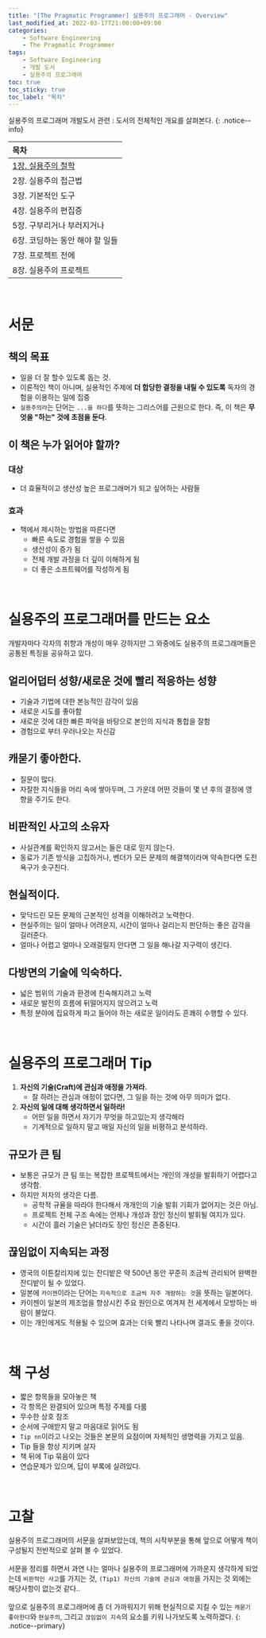 ```yaml
---
title: "[The Pragmatic Programmer] 실용주의 프로그래머 - Overview"
last_modified_at: 2022-03-17T21:00:00+09:00
categories:
    - Software Engineering
    - The Pragmatic Programmer
tags:
    - Software Engineering
    - 개발 도서
    - 실용주의 프로그래머
toc: true
toc_sticky: true
toc_label: "목차"
---
```


실용주의 프로그래머 개발도서 관련 : 도서의 전체적인 개요를 살펴본다.
{: .notice--info}

| 목차                                                                                          |
|:--------------------------------------------------------------------------------------------|
| [1장. 실용주의 철학](https://tonyjev93.github.io/software%20engineering/the%20pragmatic%20programmer/pragmatic-programmer-01/) |
| 2장. 실용주의 접근법                                                                                |
| 3장. 기본적인 도구                                                                                 |
| 4장. 실용주의 편집증                                                                                |
| 5장. 구부리거나 부러지거나                                                                             |
| 6장. 코딩하는 동안 해야 할 일들                                                                         |
| 7장. 프로젝트 전에                                                                                 |
| 8장. 실용주의 프로젝트                                                                               |

<br>

# 서문

## 책의 목표

- 일을 더 잘 할수 있도록 돕는 것.
- 이론적인 책이 아니며, 실용적인 주제에 **더 합당한 결정을 내릴 수 있도록** 독자의 경험을 이용하는 일에 집중
- `실용주의라`는 단어는 `...을 하다`를 뜻하는 그리스어를 근원으로 한다. 즉, 이 책은 **무엇을 "하는" 것에 초점을 둔다**.

## 이 책은 누가 읽어야 할까?

### 대상
- 더 효율적이고 생산성 높은 프로그래머가 되고 싶어하는 사람들

### 효과
- 책에서 제시하는 방법을 따른다면 
  - 빠른 속도로 경험을 쌓을 수 있음
  - 생산성이 증가 됨
  - 전체 개발 과정을 더 깊이 이해하게 됨
  - 더 좋은 소프트웨어를 작성하게 됨

<br>

# 실용주의 프로그래머를 만드는 요소

개발자마다 각자의 취향과 개성이 매우 강하지만 그 와중에도 실용주의 프로그래머들은 공통된 특징을 공유하고 있다.

## 얼리어덥터 성향/새로운 것에 빨리 적응하는 성향

- 기술과 기법에 대한 본능적인 감각이 있음
- 새로운 시도를 좋아함
- 새로운 것에 대한 빠른 파악을 바탕으로 본인의 지식과 통합을 잘함
- 경험으로 부터 우러나오는 자신감

## 캐묻기 좋아한다.

- 질문이 많다.
- 자잘한 지식들을 머리 속에 쌓아두며, 그 가운데 어떤 것들이 몇 년 후의 결정에 영향을 주기도 한다.

## 비판적인 사고의 소유자

- 사실관계를 확인하지 않고서는 들은 대로 믿지 않는다.
- 동료가 기존 방식을 고집하거나, 벤더가 모든 문제의 해결책이라며 약속한다면 도전욕구가 솟구친다.

## 현실적이다.

- 맞닥드린 모든 문제의 근본적인 성격을 이해하려고 노력한다.
- 현실주의는 일이 얼마나 어려운지, 시간이 얼마나 걸리는지 판단하는 좋은 감각을 길러준다.
- 얼마나 어렵고 얼마나 오래걸릴지 안다면 그 일을 해나갈 지구력이 생긴다.

## 다방면의 기술에 익숙하다.

- 넓은 범위의 기술과 환경에 친숙해지려고 노력
- 새로운 발전의 흐름에 뒤떨어지지 않으려고 노력
- 특정 분야에 집요하게 파고 들어야 하는 새로운 일이라도 흔쾌히 수행할 수 있다.

<br>

# 실용주의 프로그래머 Tip

1. **자신의 기술(Craft)에 관심과 애정을 가져라.**
   - 잘 하려는 관심과 애정이 없다면, 그 일을 하는 것에 아무 의미가 없다.
2. **자신의 일에 대해 생각하면서 일하라!**
   - 어떤 일을 하면서 자기가 무엇을 하고있는지 생각해라
   - 기계적으로 일하지 말고 매일 자신의 일을 비평하고 분석하라.

## 규모가 큰 팀

- 보통은 규모가 큰 팀 또는 복잡한 프로젝트에서는 개인의 개성을 발휘하기 어렵다고 생각함.
- 하지만 저자의 생각은 다름.
  - 공학적 규율을 따라야 한다해서 개개인의 기술 발휘 기회가 없어지는 것은 아님.
  - 프로젝트 전체 구조 속에는 언제나 개성과 장인 정신이 발휘될 여지가 있다.
  - 시간이 흘러 기술은 낡더라도 장인 정신은 존중된다.

## 끊임없이 지속되는 과정

- 영국의 이튼칼리지에 있는 잔디밭은 약 500년 동안 꾸준히 조금씩 관리되어 완벽한 잔디밭이 될 수 있었다.
- 일본에 `카이젠`이라는 단어는 `지속적으로 조금씩 자주 개량하는 것`을 뜻하는 일본어다.
- 카이젠이 일본의 제조업을 향상시킨 주요 원인으로 여겨져 전 세계에서 모방하는 바람이 불었다.
- 이는 개인에게도 적용될 수 있으며 효과는 더욱 빨리 나타나며 결과도 좋을 것이다.

<br>

# 책 구성

- 짧은 항목들을 모아놓은 책
- 각 항목은 완결되어 있으며 특정 주제를 다룸
- 무수한 상호 참조
- 순서에 구애받지 말고 마음대로 읽어도 됨
- `Tip nn`이라고 나오는 것들은 본문의 요점이며 자체적인 생명력을 가지고 있음.
- Tip 들을 항상 지키며 살자
- 책 뒤에 Tip 묶음이 있다
- 연습문제가 있으며, 답이 부록에 실려있다.

<br>

# 고찰

실용주의 프로그래머의 서문을 살펴보았는데, 책의 시작부분을 통해 앞으로 어떻게 책이 구성될지 전반적으로 살펴 볼 수 있었다.
<br>
<br>
서문을 정리를 하면서 과연 나는 얼마나 실용주의 프로그래머에 가까운지 생각하게 되었는데 `비판적인 사고`를 가지는 것, `(Tip1) 자신의 기술에 관심과 애정`을 가지는 것 외에는 해당사항이 없는것 같다..
<br>
<br>
앞으로 실용주의 프로그래머에 좀 더 가까워지기 위해 현실적으로 지킬 수 있는 `캐묻기 좋아한다`와 `현실주의`, 그리고 `끊임없이 지속`의 요소를 키워 나가보도록 노력하겠다.
{: .notice--primary}